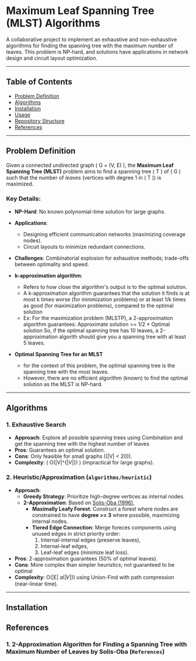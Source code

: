 # Maximum Leaf Spanning Tree (MLST) Algorithms


A collaborative project to implement an exhaustive and non-exhaustive algorithms for finding the spanning tree with the maximum number of leaves. This problem is NP-hard, and solutions have applications in network design and circuit layout optimization.

---

## Table of Contents
- [Problem Definition](#problem-definition)
- [Algorithms](#algorithms)
- [Installation](#installation)
- [Usage](#usage)
- [Repository Structure](#repository-structure)
- [References](#references)

---

## Problem Definition

Given a connected undirected graph \( G = (V, E) \), the **Maximum Leaf Spanning Tree (MLST)** problem aims to find a spanning tree \( T \) of \( G \) such that the number of *leaves* (vertices with degree 1 in \( T \)) is maximized.

### Key Details:
- **NP-Hard**: No known polynomial-time solution for large graphs.
- **Applications**: 
  - Designing efficient communication networks (maximizing coverage nodes).
  - Circuit layouts to minimize redundant connections.
- **Challenges**: Combinatorial explosion for exhaustive methods; trade-offs between optimality and speed.
- **k-approximation algorithm**:
  - Refers to how close the algorithm's output is to the optimal solution.
  - A k-approximation algorithm guarantees that the solution it finds is at most k times worse (for minimization problems) or at least 1/k times as good (for maximization problems), compared to the optimal solution
  - Ex: For the maximization problem (MLSTP), a 2-approximation algorithm guarantees:
        Approximate solution >= 1/2 * Optimal solution
    So, if the optimal spanning tree has 10 leaves, a 2-approximation algorith should give you a spanning tree with at least 5 leaves.

- **Optimal Spanning Tree for an MLST**
  - for the context of this problem, the optimal spanning tree is the spanning tree with the most leaves.
  - However, there are no efficient algorithm (known) to find the optimal solution as the MLST is NP-hard.
---

## Algorithms

### 1. Exhaustive Search  
- **Approach**: Explore all possible spanning trees using Combination and get the spanning tree with the highest number of leaves
- **Pros**: Guarantees an optimal solution.
- **Cons**: Only feasible for small graphs (\(|V| < 20\)).
- **Complexity**: \( O(|V|^{|V|}) \) (impractical for large graphs).

### 2. Heuristic/Approximation (`algorithms/heuristic`)
- **Approach**: 
  - **Greedy Strategy**: Prioritize high-degree vertices as internal nodes.
  - **2-Approximation**: Based on [Solis-Oba (1996)](https://link.springer.com/article/10.1007/s00453-015-0080-0),
      - **Maximally Leafy Forest**: Construct a forest where nodes are constrained to have **degree >= 3** where possible, maximizing internal nodes.
      - **Tiered Edge Connection**: Merge foreces components using unused edges in strict priority order:
          1. Internal-internal edges (preserve leaves),
          2. Internal-leaf edges,
          3. Leaf-leaf edges (minimize leaf loss).
- **Pros**: 2-approximation guarantees (50% of optimal leaves).
- **Cons**: More complex than simpler heuristics; not guaranteed to be optimal
- **Complexity**: O(|E| 𝛼(|𝑉|)) using Union-Find with path compression (near-linear time).

---

## Installation

## References
### 1. 2-Approximation Algorithm for Finding a Spanning Tree with Maximum Number of Leaves by Solis-Oba (`References`)


